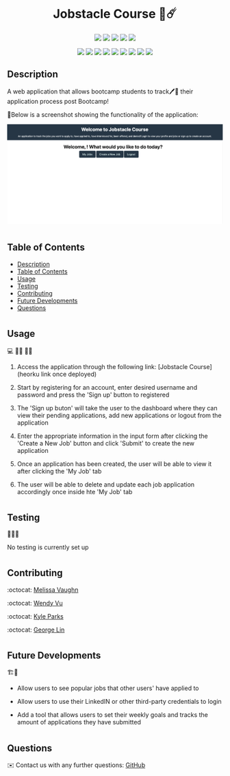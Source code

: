 <h1 align="center">Jobstacle Course 🚀☄️</h1>



<p align="center">
    <img src="https://img.shields.io/github/repo-size/chewytaro/Jobstacle-course" />
    <img src="https://img.shields.io/github/languages/top/chewytaro/Jobstacle-course"  />
    <img src="https://img.shields.io/github/issues/chewytaro/Jobstacle-course" />
    <img src="https://img.shields.io/github/last-commit/chewytaro/Jobstacle-course" >
    <a href="https://github.com/chewytaro/Jobstacle-course""><img src="https://img.shields.io/github/stars/chewytaro/Jobstacle-course?style=social" target="_blank" /></a>
</p>
  
<p align="center">
    <img src="https://img.shields.io/badge/Javascript-yellow" />
    <img src="https://img.shields.io/badge/AnimateCSS-ff69b4" />
    <img src="https://img.shields.io/badge/expressJS-blue"  />
    <img src="https://img.shields.io/badge/-node.js-green" />
    <img src="https://img.shields.io/badge/-inquirer-red" >
    <img src="https://img.shields.io/badge/-Sequelize-lightgrey" />
    <img src="https://img.shields.io/badge/-HandlebarsExpress-orange" />
    <img src="https://img.shields.io/badge/mySQL-blue"  />
    <img src="https://img.shields.io/badge/Insomnia-purple" />
</p>

## Description
A web application that allows bootcamp students to track🖊️📔 their application process post Bootcamp!

📼Below is a screenshot showing the functionality of the application:

![Screenshot](./public/assets/jobstacle.png)
#

## Table of Contents
- [Description](#description)
- [Table of Contents](#table-of-contents)
- [Usage](#usage)
- [Testing](#testing)
- [Contributing](#contributing)
- [Future Developments](#future-developments)
- [Questions](#questions)
#
## Usage
💻   👨‍🔧  👩‍🔧
1. Access the application through the following link: [Jobstacle Course](heorku link once deployed)

2. Start by registering for an account, enter desired username and password and press the 'Sign up' button to registered

3. The 'Sign up buton' will take the user to the dashboard where they can view their pending applications, add new applications or logout from the application

4. Enter the appropriate information in the input form after clicking the 'Create a New Job' button and click 'Submit' to create the new application

5. Once an application has been created, the user will be able to view it after clicking the  'My Job' tab

6. The user will be able to delete and update each job application accordingly once inside hte 'My Job' tab

#
## Testing
🧪👨‍💻

No testing is currently set up

#
## Contributing
:octocat: [Melissa Vaughn](https://github.com/Meljska-Fawn)

:octocat: [Wendy Vu](https://github.com/chewytaro)

:octocat: [Kyle Parks](https://github.com/Goobber33)

:octocat: [George Lin](https://github.com/lingeorge88)
  
#
## Future Developments
🏗️🚧
- Allow users to see popular jobs that other users' have applied to

- Allow users to use their LinkedIN or other third-party credentials to login

- Add a tool that allows users to set their weekly goals and tracks the amount of applications they have submitted

#
## Questions
✉️ Contact us with any further questions:  [GitHub](https://github.com/chewytaro/Jobstacle-course)<br />